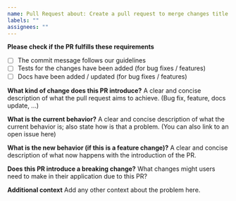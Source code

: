```yaml
---
name: Pull Request about: Create a pull request to merge changes title: ""
labels: ""
assignees: ""
---
```


**Please check if the PR fulfills these requirements**

- [ ] The commit message follows our guidelines
- [ ] Tests for the changes have been added (for bug fixes / features)
- [ ] Docs have been added / updated (for bug fixes / features)

**What kind of change does this PR introduce?**
A clear and concise description of what the pull request aims to achieve. (Bug fix, feature, docs update, ...)

**What is the current behavior?**
A clear and concise description of what the current behavior is; also state how is that a problem. (You can also link to
an open issue here)

**What is the new behavior (if this is a feature change)?**
A clear and concise description of what now happens with the introduction of the PR.

**Does this PR introduce a breaking change?**
What changes might users need to make in their application due to this PR?

**Additional context**
Add any other context about the problem here.
